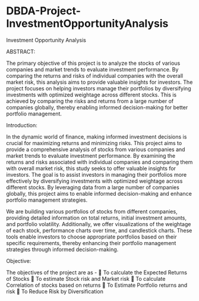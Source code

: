 # DBDA-Project-InvestmentOpportunityAnalysis
Investment Opportunity Analysis

ABSTRACT:

The primary objective of this project is to analyze the stocks of various companies and market trends to evaluate investment performance. By comparing the returns and risks of individual companies with the overall market risk, this analysis aims to provide valuable insights for investors. The project focuses on helping investors manage their portfolios by diversifying investments with optimized weightage across different stocks. This is achieved by comparing the risks and returns from a large number of companies globally, thereby enabling informed decision-making for better portfolio management.

Introduction:

In the dynamic world of finance, making informed investment decisions is crucial for maximizing returns and minimizing risks. This project aims to provide a comprehensive analysis of stocks from various companies and market trends to evaluate investment performance. By examining the returns and risks associated with individual companies and comparing them with overall market risk, this study seeks to offer valuable insights for investors. The goal is to assist investors in managing their portfolios more effectively by diversifying investments with optimized weightage across different stocks. By leveraging data from a large number of companies globally, this project aims to enable informed decision-making and enhance portfolio management strategies.

We are building various portfolios of stocks from different companies, providing detailed information on total returns, initial investment amounts, and portfolio volatility. Additionally, we offer visualizations of the weightage of each stock, performance charts over time, and candlestick charts. These tools enable investors to choose appropriate portfolios based on their specific requirements, thereby enhancing their portfolio management strategies through informed decision-making.

Objective:

The objectives of the project are as -
	To calculate the Expected Returns of Stocks
	To estimate Stock risk and Market risk
	To calculate Correlation of stocks based on returns
	To Estimate Portfolio returns and risk
	To Reduce Risk by Diversification
